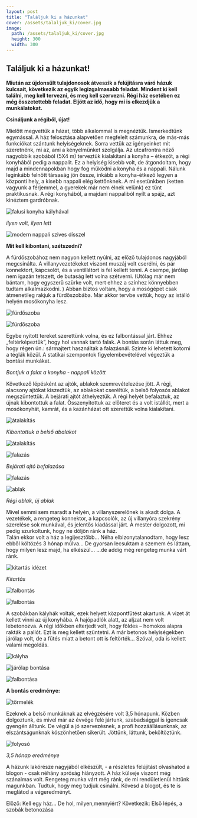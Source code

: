 ```yaml
---
layout: post
title: "Találjuk ki a házunkat"
cover: /assets/talaljuk_ki/cover.jpg
image:
  path: /assets/talaljuk_ki/cover.jpg
  height: 300
  width: 300
---
```


## Találjuk ki a házunkat!

**Miután az újdonsült tulajdonosok átveszik a felújításra váró házuk kulcsait, következik az egyik legizgalmasabb feladat. Mindent ki kell találni, meg kell tervezni, és meg kell szervezni. Régi ház esetében ez még összetettebb feladat. Eljött az idő, hogy mi is elkezdjük a munkálatokat.**

**Csináljunk a régiből, újat!**

Mielőtt megvettük a házat, több alkalommal is megnéztük. Ismerkedtünk egymással. A ház felosztása alapvetően megfelelt számunkra, de más-más funkciókat szántunk helyiségeknek. 
Sorra vettük az igényeinket mit szeretnénk, mi az, ami a kényelmünket szolgálja. Az utcafrontra néző nagyobbik szobából (5X4 m) terveztük kialakítani a konyha – étkezőt, a régi konyhából pedig a nappalit. Ez a helyiség kisebb volt, de átgondoltam, hogy majd a mindennapokban hogy fog működni a konyha és a nappali. Nálunk leginkább felnőtt társaság jön össze, inkább a konyha-étkező legyen a központi hely, a kisebb nappali elég kettőnknek. A mi esetünkben (ketten vagyunk a férjemmel, a gyerekek már nem élnek velünk) ez tűnt praktikusnak. A régi konyhából, a majdani nappaliból nyílt a spájz, azt kinéztem gardróbnak.

![falusi konyha kályhával](/assets/talaljuk_ki/1jav.jpg)

_ilyen volt, ilyen lett_

![modern nappali szives dísszel](/assets/talaljuk_ki/2jav.jpg)


  




**Mit kell kibontani, szétszedni?**

A fürdőszobához nem nagyon kellett nyúlni, az előző tulajdonos nagyjából megcsinálta. A villanyvezetékeket viszont muszáj volt cserélni, és pár konnektort, kapcsolót, és a ventillátort is fel kellett tenni.  A csempe, járólap nem igazán tetszett, de butaság lett volna szétverni. (Utólag már nem bántam, hogy egyszerű szürke volt, mert ehhez a színhez könnyebben tudtam alkalmazkodni. ) Abban biztos voltam, hogy a mosógépet csak átmenetileg rakjuk a fürdőszobába. Már akkor tervbe vettük, hogy az istálló helyén mosókonyha lesz.

![fürdőszoba](/assets/talaljuk_ki/3jav.jpg)

![fürdőszoba](/assets/talaljuk_ki/4jav.jpg) 


Egybe nyitott tereket szerettünk volna, és ez falbontással járt. Ehhez „feltérképeztük”, hogy hol vannak tartó falak. A bontás során láttuk meg, hogy régen ún.: sármajtert használtak a falazásnál. Szinte ki lehetett kotorni a téglák közül. A statikai szempontok figyelembevételével végeztük a bontási munkákat.

_Bontjuk a falat a konyha - nappali között_

 



Következő lépésként az ajtók, ablakok szemrevételezése jött. 
A régi, alacsony ajtókat kiszedtük, az ablakokat cseréltük, a belső folyosós ablakot megszüntettük. A bejárati ajtót áthelyeztük. A régi helyét befalaztuk, az újnak kibontottuk a falat. Összenyitottuk az előteret és a volt istállót, mert a mosókonyhát, kamrát, és a kazánházat ott szerettük volna kialakítani.

![átalakítás](/assets/talaljuk_ki/7jav.jpg)

_Kibontottuk a belső abalakot_

![átalakítás](/assets/talaljuk_ki/6jav.jpg)

![falazás](/assets/talaljuk_ki/8jav.jpg)

_Bejárati ajtó befalazása_

![falazás](/assets/talaljuk_ki/10jav.jpg)


![ablak](/assets/talaljuk_ki/12jav.jpg)

 _Régi ablak, új ablak_
  
  


  

Mivel semmi sem maradt a helyén, a villanyszerelőnek is akadt dolga. A vezetékek, a rengeteg konnektor, a kapcsolók, az új villanyóra szekrény szerelése sok munkával, és jelentős kiadással járt. A mester dolgozott, mi pedig szurkoltunk, hogy ne dőljön ránk a ház.  
Talán ekkor volt a ház a legijesztőbb... Néha elbizonytalanodtam, hogy lesz ebből költözés 3 hónap múlva... De gyorsan lecsuktam a szemem és láttam, hogy milyen lesz majd, ha elkészül... ...de addig még rengeteg munka várt ránk. 

![kitartás idézet](/assets/talaljuk_ki/kitartas.jpg)

_Kitartás_


![falbontás](/assets/talaljuk_ki/13jav.jpg)

![falbontás](/assets/talaljuk_ki/14jav.jpg)
  

A szobákban kályhák voltak, ezek helyett központfűtést akartunk. A vizet át kellett vinni az új konyhába. A hajópadlók alatt, az aljzat nem volt lebetonozva. A régi időkben elterjedt volt, hogy földes – homokos alapra rakták a pallót. Ezt is meg kellett szüntetni. A már betonos helyiségekben járólap volt, de a fűtés miatt a betont ott is feltörték… Szóval, oda is kellett valami megoldás.

![kályha](/assets/talaljuk_ki/15jav.jpg)

![járólap bontása](/assets/talaljuk_ki/16jav.jpg)

![falbontása](/assets/talaljuk_ki/17jav.jpg)


 **A bontás eredménye:** 
 
 
 ![törmelék](/assets/talaljuk_ki/18jav.jpg)

Ezeknek a belső munkáknak az elvégzésére volt 3,5 hónapunk. Közben dolgoztunk, és mivel már az évvége felé jártunk, szabadsággal is igencsak gyengén álltunk. De végül a jó szervezésnek, a profi hozzáállásunknak, az elszántságunknak köszönhetően sikerült. 
Jöttünk, láttunk, beköltöztünk. 

![folyosó](/assets/talaljuk_ki/19jav.jpg)

_3,5 hónap eredménye_
 

A házunk lakórésze nagyjából elkészült, - a részletes felújítást olvashatod a blogon - csak néhány apróság hiányzott. A ház külseje viszont még szánalmas volt. Rengeteg munka várt még ránk, de mi rendületlenül hittünk magunkban. Tudtuk, hogy meg tudjuk csinálni.
Kövesd a blogot, és te is meglátod a végeredményt.


Előző: Kell egy ház... De hol, milyen,mennyiért?                                           Következik: Első lépés, a szobák betonozása


